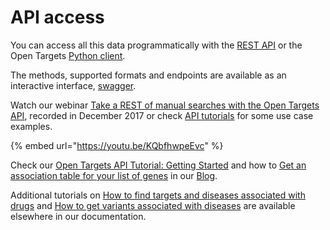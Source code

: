 # API access

You can access all this data programmatically with the [REST API](https://docs.targetvalidation.org/programmatic-access/rest-api) or the Open Targets [Python client](https://docs.targetvalidation.org/programmatic-access/python-client).

The methods, supported formats and endpoints are available as an interactive interface, [swagger](https://platform-api.opentargets.io/v3/platform/docs/swagger-ui). 

Watch our webinar [Take a REST of manual searches with the Open Targets API](https://www.youtube.com/watch?v=KQbfhwpeEvc&list=PLncWVtwSXtqb8PyL6-ENSCuqP7_4Aj5BE&index=2), recorded in December 2017 or check [API tutorials](https://docs.targetvalidation.org/programmatic-access/api-tutorials) for some use case examples. 

{% embed url="https://youtu.be/KQbfhwpeEvc" %}

Check our [Open Targets API Tutorial: Getting Started](http://blog.opentargets.org/2016/09/13/get-an-association-table-for-your-list-of-genes/) and how to [Get an association table for your list of genes](http://blog.opentargets.org/2016/09/13/get-an-association-table-for-your-list-of-genes/) in our [Blog](http://blog.opentargets.org/). 

Additional tutorials on [How to find targets and diseases associated with drugs](https://docs.targetvalidation.org/tutorials/how-to-find-targets-and-diseases-associated-with-drugs) and [How to get variants associated with diseases](https://docs.targetvalidation.org/tutorials/how-to-get-variants-associated-with-diseases) are available elsewhere in our documentation.




